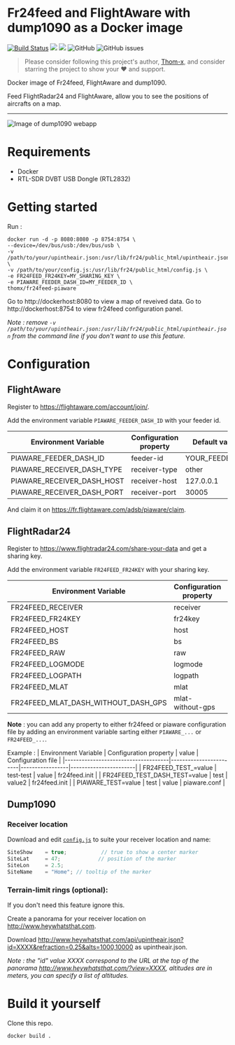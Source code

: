 # Fr24feed and FlightAware with dump1090 as a Docker image

[![Build Status](https://travis-ci.org/Thom-x/docker-fr24feed-piaware-dump1090.svg?branch=master)](https://travis-ci.org/Thom-x/docker-fr24feed-piaware-dump1090)
![](https://images.microbadger.com/badges/image/thomx/fr24feed-piaware.svg)
![](https://images.microbadger.com/badges/version/thomx/fr24feed-piaware.svg)
![GitHub](https://img.shields.io/github/license/Thom-x/docker-fr24feed-piaware-dump1090)
![GitHub issues](https://img.shields.io/github/issues/Thom-x/docker-fr24feed-piaware-dump1090)

> Please consider following this project's author, [Thom-x](https://github.com/Thom-x), and consider starring the project to show your ❤️ and support.

Docker image of Fr24feed, FlightAware and dump1090.

Feed FlightRadar24 and FlightAware, allow you to see the positions of aircrafts on a map.

---

![Image of dump1090 webapp](https://raw.githubusercontent.com/Thom-x/docker-fr24feed-piaware-dump1090/master/screenshot.png)

# Requirements
- Docker
- RTL-SDR DVBT USB Dongle (RTL2832)

# Getting started

Run : 
```
docker run -d -p 8080:8080 -p 8754:8754 \
--device=/dev/bus/usb:/dev/bus/usb \
-v /path/to/your/upintheair.json:/usr/lib/fr24/public_html/upintheair.json \
-v /path/to/your/config.js:/usr/lib/fr24/public_html/config.js \
-e FR24FEED_FR24KEY=MY_SHARING_KEY \
-e PIAWARE_FEEDER_DASH_ID=MY_FEEDER_ID \
thomx/fr24feed-piaware
```

Go to http://dockerhost:8080 to view a map of reveived data.
Go to http://dockerhost:8754 to view fr24feed configuration panel.

*Note : remove `-v /path/to/your/upintheair.json:/usr/lib/fr24/public_html/upintheair.json` from the command line if you don't want to use this feature.*

# Configuration
## FlightAware
Register to https://flightaware.com/account/join/.

Add the environment variable `PIAWARE_FEEDER_DASH_ID` with your feeder id.

| Environment Variable                | Configuration property | Default value   |
|-------------------------------------|------------------------|-----------------|
| PIAWARE_FEEDER_DASH_ID              | feeder-id              | YOUR_FEEDER_ID  |
| PIAWARE_RECEIVER_DASH_TYPE          | receiver-type          | other           |
| PIAWARE_RECEIVER_DASH_HOST          | receiver-host          | 127.0.0.1       |
| PIAWARE_RECEIVER_DASH_PORT          | receiver-port          | 30005           |

And claim it on https://fr.flightaware.com/adsb/piaware/claim.

## FlightRadar24
Register to https://www.flightradar24.com/share-your-data and get a sharing key.

Add the environment variable `FR24FEED_FR24KEY` with your sharing key.


| Environment Variable                | Configuration property | Default value   |
|-------------------------------------|------------------------|-----------------|
| FR24FEED_RECEIVER                   | receiver               | beast-tcp       |
| FR24FEED_FR24KEY                    | fr24key                | YOUR_KEY_HERE   |
| FR24FEED_HOST                       | host                   | 127.0.0.1:30005 |
| FR24FEED_BS                         | bs                     | no              |
| FR24FEED_RAW                        | raw                    | no              |
| FR24FEED_LOGMODE                    | logmode                | 1               |
| FR24FEED_LOGPATH                    | logpath                | /tmp            |
| FR24FEED_MLAT                       | mlat                   | no              |
| FR24FEED_MLAT_DASH_WITHOUT_DASH_GPS | mlat-without-gps       | no              |

**Note** : you can add any property to either fr24feed or piaware configuration file by adding an environment variable sarting either `PIAWARE_...` or `FR24FEED_...`.

Example :
| Environment Variable                | Configuration property | value           | Configuration file    |
|-------------------------------------|------------------------|-----------------|-----------------------|
| FR24FEED_TEST_=value                | test-test              | value           | fr24feed.init         |
| FR24FEED_TEST_DASH_TEST=value       | test                   | value2          | fr24feed.init         |
| PIAWARE_TEST=value                  | test                   | value           | piaware.conf          |

## Dump1090
### Receiver location
Download and edit [`config.js`](https://raw.githubusercontent.com/Thom-x/docker-fr24feed-piaware-dump1090/master/config.js) to suite your receiver location and name:
```javascript
SiteShow    = true;           // true to show a center marker
SiteLat     = 47;            // position of the marker
SiteLon     = 2.5;
SiteName    = "Home"; // tooltip of the marker
```
### Terrain-limit rings (optional):
If you don't need this feature ignore this.

Create a panorama for your receiver location on http://www.heywhatsthat.com.

Download http://www.heywhatsthat.com/api/upintheair.json?id=XXXX&refraction=0.25&alts=1000,10000 as upintheair.json.

*Note : the "id" value XXXX correspond to the URL at the top of the panorama http://www.heywhatsthat.com/?view=XXXX, altitudes are in meters, you can specify a list of altitudes.*

# Build it yourself

Clone this repo.

```docker build . ```
